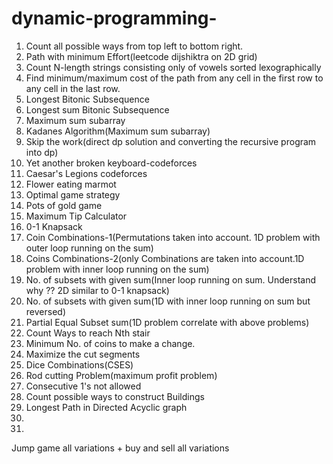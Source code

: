 # dynamic-programming-

1) Count all possible ways from top left to bottom right.
2) Path with minimum Effort(leetcode dijshiktra on 2D grid)
3) Count N-length strings consisting only of vowels sorted lexographically
4) Find minimum/maximum cost of the path from any cell in the first row to any cell in the last row.
5) Longest Bitonic Subsequence 
6) Longest sum Bitonic Subsequence 
7) Maximum sum subarray 
8) Kadanes Algorithm(Maximum sum subarray)
9) Skip the work(direct dp solution and converting the recursive program into dp) 
10) Yet another broken keyboard-codeforces
11) Caesar's Legions codeforces
12) Flower eating marmot 
13) Optimal game strategy 
14) Pots of gold game 
15) Maximum Tip Calculator 
16) 0-1 Knapsack 
17) Coin Combinations-1(Permutations taken into account. 1D problem with outer loop running on the sum)
18) Coins Combinations-2(only Combinations are taken into account.1D problem with inner loop running on the sum)
19) No. of subsets with given sum(Inner loop running on sum. Understand why ?? 2D similar to 0-1 knapsack)
20) No. of subsets with given sum(1D with inner loop running on sum but reversed)
21) Partial Equal Subset sum(1D problem correlate with above problems)
22) Count Ways to reach Nth stair
23) Minimum No. of coins to make a change.
24) Maximize the cut segments
25) Dice Combinations(CSES)
26) Rod cutting Problem(maximum profit problem)
27) Consecutive 1's not allowed 
28) Count possible ways to construct Buildings
29) Longest Path in Directed Acyclic graph
30)  
31) 

Jump game all variations + buy and sell all variations 
